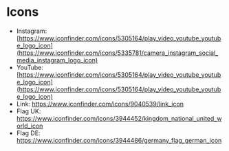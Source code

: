 
# Icons

- Instagram:[https://www.iconfinder.com/icons/5305164/play_video_youtube_youtube_logo_icon](https://www.iconfinder.com/icons/5335781/camera_instagram_social_media_instagram_logo_icon)
- YouTube: [https://www.iconfinder.com/icons/5305164/play_video_youtube_youtube_logo_icon](https://www.iconfinder.com/icons/5305164/play_video_youtube_youtube_logo_icon)
- Link: https://www.iconfinder.com/icons/9040539/link_icon
- Flag UK: https://www.iconfinder.com/icons/3944452/kingdom_national_united_world_icon
- Flag DE: https://www.iconfinder.com/icons/3944486/germany_flag_german_icon
